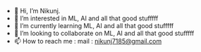 - 👋 Hi, I’m Nikunj.
- 👀 I’m interested in ML, AI and all that good stufffff
- 🌱 I’m currently learning ML, AI and all that good stufffff
- 💞️ I’m looking to collaborate on ML, AI and all that good stufffff
- 📫 How to reach me :
          mail : nikunj7185@gmail.com

